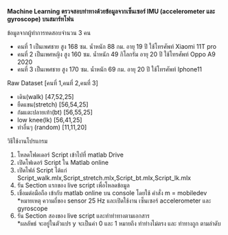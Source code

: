 <b>Machine Learning ตรวจสอบท่าทางด้วยข้อมูลจากเซ็นเซอร์ IMU (accelerometer และ gyroscope) บนสมาร์ทโฟน</b>

ข้อมูลจากผู้ทำการทดสอบจำนวน 3 คน
- คนที่ 1 เป็นเพศชาย สูง 168 ซม. น้ำหนัก 88 กม. อายุ 19 ปี ใช้โทรศัพท์ Xiaomi 11T pro
- คนที่ 2 เป็นเพศหญิง สูง 160 ซม. น้ำหนัก 49 กิโลกรัม อายุ 20 ปี ใช้โทรศัพท์ Oppo A9 2020
- คนที่ 3 เป็นเพศชาย สูง 170 ซม. น้ำหนัก 69 กม. อายุ 20 ปี ใช้โทรศัพท์ Iphone11

Raw Dataset [คนที่ 1,คนที่ 2,คนที่ 3]
- เดิน(walk)           [47,52,25]
- ยืดแขน(stretch)     [56,54,25]
- ก้มแตะปลายเท้า(bt)   [56,55,25]
- low knee(lk)       [56,41,25]
- ท่าอื่นๆ (random)     [11,11,20]

วิธีใช้งานโปรแกรม
1. โหลดโฟดเดอร์ Script เข้าไปที่ matlab Drive
2. เปิดโฟเดอร์ Script ใน Matlab online
3. เปิดไฟล์ Script ได้แก่ Script_walk.mlx,Script_stretch.mlx,Script_bt.mlx,Script_lk.mlx
4. รัน Section แรกของ live script เพื่อโหลดข้อมูล
5. เชื่อมต่อมือถือ เข้ากับ matlab online บน console โดยใช้ คำสั่ง m = mobiledev <br>*หมายเหตุ ความถี่ของ sensor 25 Hz และเปิดใช้งาน เซ็นเซอร์ accelerometer และ gyroscope
6. รัน Section สองของ live script และทำท่าทางตามเอกสาร<br>
*ผลลัพธ์ จะอยู่ในตัวแปร y จะเป็นค่า 0 และ 1 หมายถึง ทำท่างไม่ตรง และ ท่าทางถูก ตามลำดับ 
